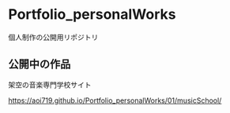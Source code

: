 # Portfolio_personalWorks
個人制作の公開用リポジトリ

## 公開中の作品
架空の音楽専門学校サイト

https://aoi719.github.io/Portfolio_personalWorks/01/musicSchool/
